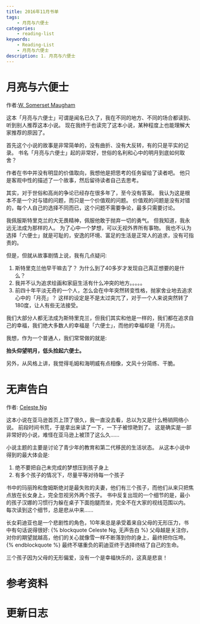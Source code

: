 ```yaml
---
title: 2016年11月书单
tags:
    - 月亮与六便士
categories:
    - reading-list
keywords:
    - Reading-List
    - 月亮与六便士
description: 1. 月亮与六便士
---
```


# 月亮与六便士

作者:[W. Somerset Maugham][]

这本「月亮与六便士」可谓是闻名已久了，我在不同的地方、不同的场合都读到、听到别人推荐这本小说。
现在我终于也读完了这本小说，某种程度上也能理解大家推荐的原因了。

首先这个小说的故事是非常简单的，没有曲折、没有大反转，有的只是平实的记录。
书名「月亮与六便士」起的非常好，世俗的名利和心中的明月到底如何取舍？

作者在书中并没有明显的价值取向，我想他是把思考的任务留给了读者吧。
他只是客观中性的描述了一个故事，然后留待读者自己去思考。

其实，对于世俗和高尚的争论已经存在很多年了，至今没有答案。
我认为这是根本不是一个对与错的问题，而只是一个价值观的问题。
价值观的问题是没有对错的，每个人自己的选择不同而已，这个问题不需要争论，最多只需要讨论。

我佩服斯特里克兰的大无畏精神，佩服他敢于抛弃一切的勇气。
但我知道，我永远无法成为那样的人。
为了心中一个梦想，可以无视外界所有事物。
我也不认为选择「六便士」就是可耻的，安逸的环境、富足的生活是正常人的追求，没有可指责的。

但是，但就从故事剧情上说，我有几点疑问:

1. 斯特里克兰他早干嘛去了？
    为什么到了40多岁才发现自己真正想要的是什么？
2.  我并不认为追求绘画和家庭生活有什么冲突的地方。。。。。
3. 前四十年平淡无奇的一个人，怎么会在中年突然转变性格，抛家舍业地去追求心中的「月亮」？
    这样的设定是不是太过突兀了，对于一个人来说突然转了180度，让人有些无法接受。

我们大部分人都无法成为斯特里克兰，但我们其实和他是一样的，我们都在追求自己的幸福，我们绝大多数人的幸福是「六便士」，而他的幸福却是「月亮」。

我想，作为一个普通人，我们常常做的就是:

**抬头仰望明月，低头捡起六便士。**

另外，从风格上讲，我觉得毛姆和海明威有点相像，文风十分简练、干脆。

# 无声告白

作者: [Celeste Ng][]

这本小说在亚马逊首页上顶了很久，我一直没去看，总以为又是什么畅销网络小说。
前段时间书荒，于是拿出来读了一下，一下子被惊艳到了。
这是确实是一部非常好的小说，难怪在亚马逊上被顶了这么久……

小说主题的主要是讨论了青少年的教育和第二代移民的生活状态。
从这本小说中得到的最大体会是:

1. 绝不要把自己未完成的梦想压到孩子身上
2. 有多个孩子的情况下，尽量平等对待每一个孩子

书中的玛丽玲和詹姆斯绝对是最失败的夫妻，他们有三个孩子，而他们从来只把焦点放在长女身上，完全忽视另外两个孩子。
书中反复出现的一个细节的是，最小的孩子汉娜的习惯行为躲在桌子下面抱腿而坐，完全不在大家的视线范围以内。
每次读到这个细节，总是悲从中来……

长女莉迪亚也是一个悲剧性的角色，10年来总是承受着来自父母的无形压力，书中有句话说得很好:
{% blockquote Celeste Ng, 无声告白 %}
父母越是关注你，对你的期望就越高，他们的关心就像雪一样不断落到你的身上，最终把你压垮。
{% endblockquote %}
最终不堪重负的莉迪亚终于选择终结了自己的生命。

三个孩子因为父母的无形偏爱，没有一个是幸福快乐的，这真是悲哀！


# 参考资料

# 更新日志

[W. Somerset Maugham]: https://en.wikipedia.org/wiki/W._Somerset_Maugham
[Celeste Ng]: http://www.celesteng.com/
